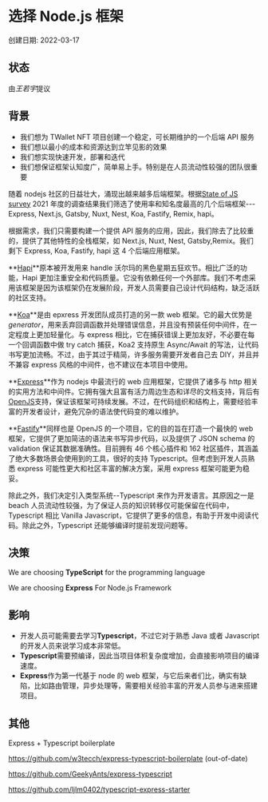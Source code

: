 # 选择 Node.js 框架

创建日期: 2022-03-17

## 状态

由*王若宇*提议

## 背景

- 我们想为 TWallet NFT 项目创建一个稳定，可长期维护的一个后端 API 服务
- 我们想以最小的成本和资源达到立竿见影的效果
- 我们想实现快速开发，部署和迭代
- 我们想保证框架认知度广，简单易上手。特别是在人员流动性较强的团队很重要

随着 nodejs 社区的日益壮大，涌现出越来越多后端框架。根据[State of JS survey](https://2021.stateofjs.com/en-US/libraries/back-end-frameworks) 2021 年度的调查结果我们筛选了使用率和知名度最高的几个后端框架---Express, Next.js, Gatsby, Nuxt, Nest, Koa, Fastify, Remix, hapi。

根据需求，我们只需要构建一个提供 API 服务的应用，因此，我们除去了比较重的，提供了其他特性的全栈框架，如 Next.js, Nuxt, Nest, Gatsby,Remix。我们剩下 Express, Koa, Fastify, hapi 这 4 个后端应用框架。

**[Hapi](https://hapi.dev/)**原本被开发用来 handle 沃尔玛的黑色星期五狂欢节。相比广泛的功能，Hapi 更加注重安全和代码质量。它没有依赖任何一个外部库。我们不考虑采用该框架是因为该框架仍在发展阶段，开发人员需要自己设计代码结构，缺乏活跃的社区支持。

**[Koa](https://koajs.com/#introduction)**是由 epxress 开发团队成员打造的另一款 web 框架。它的最大优势是*generator*，用来丢弃回调函数并处理错误信息，并且没有预装任何中间件，在一定程度上更加轻量化。与 express 相比，它在捕获错误上更加友好，不必要在每一个回调函数中做 try catch 捕获，Koa2 支持原生 Async/Await 的写法，让代码书写更加流畅。不过，由于其过于精简，许多服务需要开发者自己去 DIY，并且并不兼容 express 风格的中间件，也不建议在本项目中使用。

**[Express](http://expressjs.com/)**作为 nodejs 中最流行的 web 应用框架，它提供了诸多与 http 相关的实用方法和中间件。它拥有强大且富有活力周边生态和详尽的文档支持，背后有[OpenJS](https://openjsf.org/)支持，保证该框架可持续发展。不过，在代码组织和结构上，需要经验丰富的开发者设计，避免冗杂的语法使代码变的难以维护。

**[Fastify](https://www.fastify.io/)**同样也是 OpenJS 的一个项目，它的目的旨在打造一个最快的 web 框架，它提供了更加简洁的语法来书写异步代码，以及提供了 JSON schema 的 validation 保证其数据准确性。目前拥有 46 个核心插件和 162 社区插件，其涵盖了绝大多数场景会使用到的工具，很好的支持 Typescript。但考虑到开发人员熟悉 express 可能性更大和社区丰富的解决方案，采用 express 框架可能更为稳妥。

除此之外，我们决定引入类型系统--Typescript 来作为开发语言。其原因之一是 beach 人员流动性较强，为了保证人员的知识转移仅可能保留在代码中，Typescript 相比 Vanilla Javascript，它提供了更多的信息，有助于开发中阅读代码。除此之外，Typescript 还能够编译时提前发现问题等。

## 决策

We are choosing **TypeScript** for the programming language

We are choosing **Express** For Node.js Framework

## 影响

- 开发人员可能需要去学习**Typescript**，不过它对于熟悉 Java 或者 Javascript 的开发人员来说学习成本非常低。
- **Typescript**需要预编译，因此当项目体积复杂度增加，会直接影响项目的编译速度。
- **Express**作为第一代基于 node 的 web 框架，与它后来者们比，确实有缺陷，比如路由管理，异步处理等，需要相关经验丰富的开发人员参与进来搭建项目。

## 其他

Express + Typescript boilerplate

https://github.com/w3tecch/express-typescript-boilerplate (out-of-date)

https://github.com/GeekyAnts/express-typescript

https://github.com/ljlm0402/typescript-express-starter
